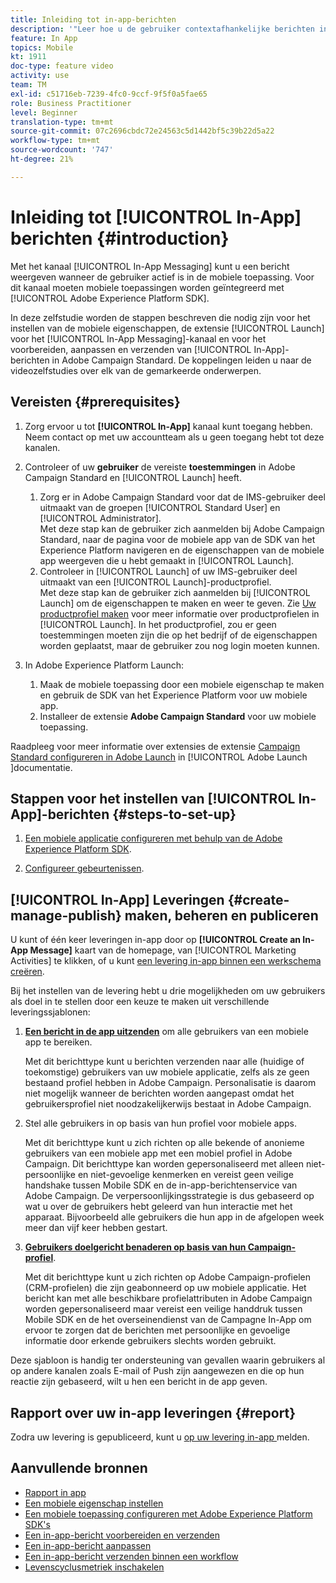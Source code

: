 ```yaml
---
title: Inleiding tot in-app-berichten
description: '"Leer hoe u de gebruiker contextafhankelijke berichten in de app kunt presenteren als reactie op het realtime gedrag van de klant in de mobiele toepassing."'
feature: In App
topics: Mobile
kt: 1911
doc-type: feature video
activity: use
team: TM
exl-id: c51716eb-7239-4fc0-9ccf-9f5f0a5fae65
role: Business Practitioner
level: Beginner
translation-type: tm+mt
source-git-commit: 07c2696cbdc72e24563c5d1442bf5c39b22d5a22
workflow-type: tm+mt
source-wordcount: '747'
ht-degree: 21%

---
```


# Inleiding tot [!UICONTROL In-App] berichten {#introduction}

Met het kanaal [!UICONTROL In-App Messaging] kunt u een bericht weergeven wanneer de gebruiker actief is in de mobiele toepassing. Voor dit kanaal moeten mobiele toepassingen worden geïntegreerd met [!UICONTROL Adobe Experience Platform SDK].

In deze zelfstudie worden de stappen beschreven die nodig zijn voor het instellen van de mobiele eigenschappen, de extensie [!UICONTROL Launch] voor het [!UICONTROL In-App Messaging]-kanaal en voor het voorbereiden, aanpassen en verzenden van [!UICONTROL In-App]-berichten in Adobe Campaign Standard. De koppelingen leiden u naar de videozelfstudies over elk van de gemarkeerde onderwerpen.

## Vereisten {#prerequisites}

1. Zorg ervoor u tot **[!UICONTROL In-App]** kanaal kunt toegang hebben. Neem contact op met uw accountteam als u geen toegang hebt tot deze kanalen.
1. Controleer of uw **gebruiker** de vereiste **toestemmingen** in Adobe Campaign Standard en [!UICONTROL Launch] heeft.

   1. Zorg er in Adobe Campaign Standard voor dat de IMS-gebruiker deel uitmaakt van de groepen [!UICONTROL Standard User] en [!UICONTROL Administrator].\
      Met deze stap kan de gebruiker zich aanmelden bij Adobe Campaign Standard, naar de pagina voor de mobiele app van de SDK van het Experience Platform navigeren en de eigenschappen van de mobiele app weergeven die u hebt gemaakt in [!UICONTROL Launch].
   1. Controleer in [!UICONTROL Launch] of uw IMS-gebruiker deel uitmaakt van een [!UICONTROL Launch]-productprofiel.\
      Met deze stap kan de gebruiker zich aanmelden bij [!UICONTROL Launch] om de eigenschappen te maken en weer te geven. Zie [Uw productprofiel maken](https://docs.adobelaunch.com/launch-reference/administration/user-permissions#3-create-your-product-profile) voor meer informatie over productprofielen in [!UICONTROL Launch]. In het productprofiel, zou er geen toestemmingen moeten zijn die op het bedrijf of de eigenschappen worden geplaatst, maar de gebruiker zou nog login moeten kunnen.

1. In Adobe Experience Platform Launch:

   1. Maak de mobiele toepassing door een mobiele eigenschap te maken en gebruik de SDK van het Experience Platform voor uw mobiele app.
   1. Installeer de extensie **Adobe Campaign Standard** voor uw mobiele toepassing.

Raadpleeg voor meer informatie over extensies de extensie [Campaign Standard configureren in Adobe Launch](https://aep-sdks.gitbook.io/docs/using-mobile-extensions/adobe-campaign-standard) in [!UICONTROL Adobe Launch ]documentatie.

## Stappen voor het instellen van [!UICONTROL In-App]-berichten {#steps-to-set-up}

1. [Een mobiele applicatie configureren met behulp van de Adobe Experience Platform SDK](/help/communication-channels/mobile/configure-mobile-apps-using-aep-sdk.md).

1. [Configureer gebeurtenissen](/help/communication-channels/mobile/in-app/configure-events.md).

## [!UICONTROL In-App] Leveringen {#create-manage-publish} maken, beheren en publiceren

U kunt of één keer leveringen in-app door op **[!UICONTROL Create an In-App Message]** kaart van de homepage, van [!UICONTROL Marketing Activities] te klikken, of u kunt [een levering in-app binnen een werkschema creëren](/help/communication-channels/mobile/in-app/in-app-activity.md).

Bij het instellen van de levering hebt u drie mogelijkheden om uw gebruikers als doel in te stellen door een keuze te maken uit verschillende leveringssjablonen:

1. [**Een bericht in de app uitzenden**](/help/communication-channels/mobile/in-app/broadcast-in-app-message.md) om alle gebruikers van een mobiele app te bereiken.

   Met dit berichttype kunt u berichten verzenden naar alle (huidige of toekomstige) gebruikers van uw mobiele applicatie, zelfs als ze geen bestaand profiel hebben in Adobe Campaign. Personalisatie is daarom niet mogelijk wanneer de berichten worden aangepast omdat het gebruikersprofiel niet noodzakelijkerwijs bestaat in Adobe Campaign.

1. Stel alle gebruikers in op basis van hun profiel voor mobiele apps.

   Met dit berichttype kunt u zich richten op alle bekende of anonieme gebruikers van een mobiele app met een mobiel profiel in Adobe Campaign. Dit berichttype kan worden gepersonaliseerd met alleen niet-persoonlijke en niet-gevoelige kenmerken en vereist geen veilige handshake tussen Mobile SDK en de in-app-berichtenservice van Adobe Campaign. De verpersoonlijkingsstrategie is dus gebaseerd op wat u over de gebruikers hebt geleerd van hun interactie met het apparaat. Bijvoorbeeld alle gebruikers die hun app in de afgelopen week meer dan vijf keer hebben gestart.

1. [**Gebruikers doelgericht benaderen op basis van hun Campaign-profiel**](/help/communication-channels/mobile/in-app/target-users-based-on-campaign-profile.md).

   Met dit berichttype kunt u zich richten op Adobe Campaign-profielen (CRM-profielen) die zijn geabonneerd op uw mobiele applicatie. Het bericht kan met alle beschikbare profielattributen in Adobe Campaign worden gepersonaliseerd maar vereist een veilige handdruk tussen Mobile SDK en de het overseinendienst van de Campagne In-App om ervoor te zorgen dat de berichten met persoonlijke en gevoelige informatie door erkende gebruikers slechts worden gebruikt.

Deze sjabloon is handig ter ondersteuning van gevallen waarin gebruikers al op andere kanalen zoals E-mail of Push zijn aangewezen en die op hun reactie zijn gebaseerd, wilt u hen een bericht in de app geven.

## Rapport over uw in-app leveringen {#report}

Zodra uw levering is gepubliceerd, kunt u [op uw levering in-app ](/help/communication-channels/mobile/in-app/in-app-reporting.md) melden.

## Aanvullende bronnen

* [Rapport in app](https://docs.adobe.com/content/help/en/campaign-standard/using/reporting/list-of-reports/in-app-report.html)
* [Een mobiele eigenschap instellen](https://aep-sdks.gitbook.io/docs/getting-started/create-a-mobile-property)
* [Een mobiele toepassing configureren met Adobe Experience Platform SDK&#39;s](https://helpx.adobe.com/nl/campaign/kb/configuring-app-sdk.html)
* [Een in-app-bericht voorbereiden en verzenden](https://docs.adobe.com/content/help/en/campaign-standard/using/communication-channels/in-app-messaging/preparing-and-sending-an-in-app-message.html)
* [Een in-app-bericht aanpassen](https://docs.adobe.com/content/help/en/campaign-standard/using/communication-channels/in-app-messaging/customizing-an-in-app-message.html)
* [Een in-app-bericht verzenden binnen een workflow](https://docs.adobe.com/content/help/en/campaign-standard/using/managing-processes-and-data/channel-activities/in-app-delivery.html)
* [Levenscyclusmetriek inschakelen](https://aep-sdks.gitbook.io/docs/getting-started/initialize-the-sdk#enable-lifecycle-metrics)

